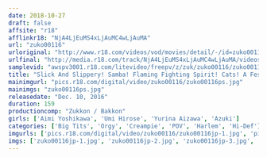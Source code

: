```yaml
---
date: 2018-10-27
draft: false
affsite: "r18"
afflinkr18: "NjA4LjEuMS4xLjAuMC4wLjAuMA"
url: "zuko00116"
urloriginal: "http://www.r18.com/videos/vod/movies/detail/-/id=zuko00116"
urlfinal: "http://media.r18.com/track/NjA4LjEuMS4xLjAuMC4wLjAuMA/videos/vod/movies/detail/-/id=zuko00116"
samplevid: "awspv3001.r18.com/litevideo/freepv/z/zuk/zuko00116/zuko00116_dmb_w.mp4"
title: "Slick And Slippery! Samba! Flaming Fighting Spirit! Cats! A Festival To Get You Hard And Ready To Rock"
mainimgurl: "pics.r18.com/digital/video/zuko00116/zuko00116ps.jpg"
mainimgs: "zuko00116ps.jpg"
releasedate: "Dec. 10, 2016"
duration: 159
productioncomp: "Zukkon / Bakkon"
girls: ['Aimi Yoshikawa', 'Umi Hirose', 'Yurina Aizawa', 'Azuki']
categories: ['Big Tits', 'Orgy', 'Creampie', 'POV', 'Harlem', 'Hi-Def']
imgurls: ['pics.r18.com/digital/video/zuko00116/zuko00116jp-1.jpg', 'pics.r18.com/digital/video/zuko00116/zuko00116jp-2.jpg', 'pics.r18.com/digital/video/zuko00116/zuko00116jp-3.jpg', 'pics.r18.com/digital/video/zuko00116/zuko00116jp-4.jpg', 'pics.r18.com/digital/video/zuko00116/zuko00116jp-5.jpg', 'pics.r18.com/digital/video/zuko00116/zuko00116jp-6.jpg', 'pics.r18.com/digital/video/zuko00116/zuko00116jp-7.jpg', 'pics.r18.com/digital/video/zuko00116/zuko00116jp-8.jpg', 'pics.r18.com/digital/video/zuko00116/zuko00116jp-9.jpg', 'pics.r18.com/digital/video/zuko00116/zuko00116jp-10.jpg', 'pics.r18.com/digital/video/zuko00116/zuko00116jp-11.jpg', 'pics.r18.com/digital/video/zuko00116/zuko00116jp-12.jpg', 'pics.r18.com/digital/video/zuko00116/zuko00116jp-13.jpg', 'pics.r18.com/digital/video/zuko00116/zuko00116jp-14.jpg', 'pics.r18.com/digital/video/zuko00116/zuko00116jp-15.jpg', 'pics.r18.com/digital/video/zuko00116/zuko00116jp-16.jpg', 'pics.r18.com/digital/video/zuko00116/zuko00116jp-17.jpg', 'pics.r18.com/digital/video/zuko00116/zuko00116jp-18.jpg', 'pics.r18.com/digital/video/zuko00116/zuko00116jp-19.jpg', 'pics.r18.com/digital/video/zuko00116/zuko00116jp-20.jpg']
imgs: ['zuko00116jp-1.jpg', 'zuko00116jp-2.jpg', 'zuko00116jp-3.jpg', 'zuko00116jp-4.jpg', 'zuko00116jp-5.jpg', 'zuko00116jp-6.jpg', 'zuko00116jp-7.jpg', 'zuko00116jp-8.jpg', 'zuko00116jp-9.jpg', 'zuko00116jp-10.jpg', 'zuko00116jp-11.jpg', 'zuko00116jp-12.jpg', 'zuko00116jp-13.jpg', 'zuko00116jp-14.jpg', 'zuko00116jp-15.jpg', 'zuko00116jp-16.jpg', 'zuko00116jp-17.jpg', 'zuko00116jp-18.jpg', 'zuko00116jp-19.jpg', 'zuko00116jp-20.jpg']
---
```

